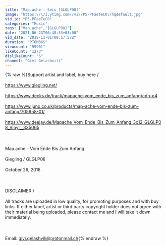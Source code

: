 ```yaml
---
title: "Map.ache - Seis [GLGLP08]"
image: "https:\/\/i.ytimg.com\/vi\/P5-PFaeTeC0\/hqdefault.jpg"
vid_id: "P5-PFaeTeC0"
categories: "Music"
tags: ["Map.ache","[GLGLP08]"]
date: "2021-06-23T06:48:33+03:00"
vid_date: "2018-11-01T08:17:57Z"
duration: "PT6M36S"
viewcount: "59901"
likeCount: "1273"
dislikeCount: "6"
channel: "Givi Gelashvili"
---
```

{% raw %}Support artist and label, buy here /<br /><br /><a rel="nofollow" target="blank" href="https://www.giegling.net/">https://www.giegling.net/</a><br /><br /><a rel="nofollow" target="blank" href="https://www.decks.de/track/mapache-vom_ende_bis_zum_anfang/cdh-e4">https://www.decks.de/track/mapache-vom_ende_bis_zum_anfang/cdh-e4</a><br /><br /><a rel="nofollow" target="blank" href="https://www.juno.co.uk/products/map-ache-vom-ende-bis-zum-anfang/705958-01/">https://www.juno.co.uk/products/map-ache-vom-ende-bis-zum-anfang/705958-01/</a><br /><br /><a rel="nofollow" target="blank" href="https://www.deejay.de/Mapache_Vom_Ende_Bis_Zum_Anfang_3x12_GLGLP08_Vinyl__335065">https://www.deejay.de/Mapache_Vom_Ende_Bis_Zum_Anfang_3x12_GLGLP08_Vinyl__335065</a><br /><br /><br /><br />Map.ache - Vom Ende Bis Zum Anfang<br /><br />Giegling / GLGLP08<br /><br />October 26, 2018<br /><br /><br /><br />DISCLAIMER /<br /><br />All tracks are uploaded in low quality, for promoting purposes and with buy links. If either label, artist or third party copyright holder does not agree with their material being uploaded, please contact me and I will take it down immediately.<br /><br /><br /><br />Email: givi.gelashvili@protonmail.ch{% endraw %}
